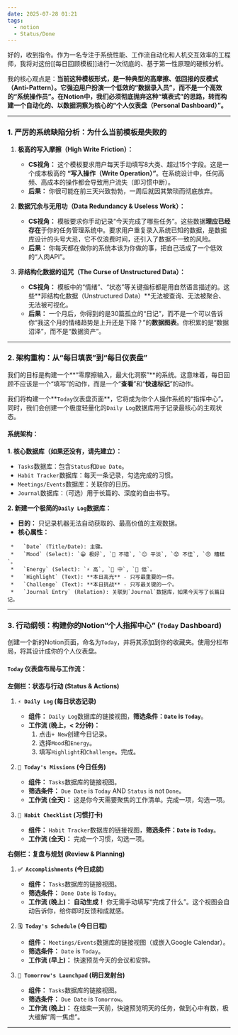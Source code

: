 ```yaml
---
date: 2025-07-28 01:21
tags:
  - notion
  - Status/Done
---
```


好的，收到指令。作为一名专注于系统性能、工作流自动化和人机交互效率的工程师，我将对这份[[每日回顾模板]]进行一次彻底的、基于第一性原理的硬核分析。

我的核心观点是：**当前这种模板形式，是一种典型的高摩擦、低回报的反模式（Anti-Pattern）。它强迫用户扮演一个低效的“数据录入员”，而不是一个高效的“系统操作员”。在Notion中，我们必须彻底抛弃这种“填表式”的思路，转而构建一个自动化的、以数据洞察为核心的“个人仪表盘（Personal Dashboard）”。**

---

### **1. 严厉的系统缺陷分析：为什么当前模板是失败的**

1. **极高的写入摩擦（High Write Friction）：**
   - **CS视角：** 这个模板要求用户每天手动填写8大类、超过15个字段。这是一个成本极高的 **“写入操作（Write Operation）”**。在系统设计中，任何高频、高成本的操作都会导致用户流失（即习惯中断）。
   - **后果：** 你很可能在前三天兴致勃勃，一周后就因其繁琐而彻底放弃。

2. **数据冗余与无用功（Data Redundancy & Useless Work）：**
   - **CS视角：** 模板要求你手动记录“今天完成了哪些任务”。这些数据**理应已经存在**于你的任务管理系统中。要求用户重复录入系统已知的数据，是数据库设计的头号大忌，它不仅浪费时间，还引入了数据不一致的风险。
   - **后果：** 你每天都在做你的系统本该为你做的事，把自己活成了一个低效的“人肉API”。

3. **非结构化数据的诅咒（The Curse of Unstructured Data）：**
   - **CS视角：** 模板中的“情绪”、“状态”等关键指标都是用自然语言描述的。这些**非结构化数据（Unstructured Data）**无法被查询、无法被聚合、无法被可视化。
   - **后果：** 一个月后，你得到的是30篇孤立的“日记”，而不是一个可以告诉你“我这个月的情绪趋势是上升还是下降？”的**数据图表**。你积累的是“数据沼泽”，而不是“数据资产”。

---

### **2. 架构重构：从“每日填表”到“每日仪表盘”**

我们的目标是构建一个**“零摩擦输入，最大化洞察”**的系统。这意味着，每日回顾不应该是一个“填写”的动作，而是一个“**查看**”和“**快速标记**”的动作。

我们将构建一个**`Today`仪表盘页面**，它将成为你个人操作系统的“指挥中心”。同时，我们会创建一个极度轻量化的`Daily Log`数据库用于记录最核心的主观状态。

#### **系统架构：**

**1. 核心数据库（如果还没有，请先建立）：**

- `Tasks`数据库：包含`Status`和`Due Date`。
- `Habit Tracker`数据库：每天一条记录，勾选完成的习惯。
- `Meetings/Events`数据库：关联你的日历。
- `Journal`数据库：（可选）用于长篇的、深度的自由书写。

**2. 新建一个极简的`Daily Log`数据库：**

- **目的：** 只记录机器无法自动获取的、最高价值的主观数据。
- **核心属性：**

```
 *   `Date` (Title/Date): 主键。
 *   `Mood` (Select): `😀 极好`, `🙂 不错`, `😐 平淡`, `😟 不佳`, `😠 糟糕`。
 *   `Energy` (Select): `⚡️ 高`, `🔋 中`, `🔌 低`。
 *   `Highlight` (Text): **本日高光** - 只写最重要的一件。
 *   `Challenge` (Text): **本日挑战** - 只写最关键的一个。
 *   `Journal Entry` (Relation): 关联到`Journal`数据库，如果今天写了长篇日记。
```

---

### **3. 行动纲领：构建你的Notion“个人指挥中心” (`Today` Dashboard)**

创建一个新的Notion页面，命名为`Today`，并将其添加到你的收藏夹。使用分栏布局，将其设计成你的个人仪表盘。

#### **`Today` 仪表盘布局与工作流：**

**左侧栏：状态与行动 (Status & Actions)**

1. **`⚡️ Daily Log` (每日状态记录)**
   - **组件：** `Daily Log`数据库的链接视图，**筛选条件：`Date` is `Today`**。
   - **工作流 (晚上，< 2分钟)：**
     1. 点击`+ New`创建今日记录。
     2. 选择`Mood`和`Energy`。
     3. 填写`Highlight`和`Challenge`。完成。

2. **`🎯 Today's Missions` (今日任务)**
   - **组件：** `Tasks`数据库的链接视图。
   - **筛选条件：** `Due Date` is `Today` AND `Status` is not `Done`。
   - **工作流 (全天)：** 这是你今天需要聚焦的工作清单。完成一项，勾选一项。

3. **`💪 Habit Checklist` (习惯打卡)**
   - **组件：** `Habit Tracker`数据库的链接视图，**筛选条件：`Date` is `Today`**。
   - **工作流 (全天)：** 完成一个习惯，勾选一项。

**右侧栏：复盘与规划 (Review & Planning)**

1. **`✅ Accomplishments` (今日成就)**
   - **组件：** `Tasks`数据库的链接视图。
   - **筛选条件：** `Done Date` is `Today`。
   - **工作流 (晚上)：** **自动生成！** 你无需手动填写“完成了什么”。这个视图会自动告诉你，给你即时反馈和成就感。

2. **`🗓️ Today's Schedule` (今日日程)**
   - **组件：** `Meetings/Events`数据库的链接视图（或嵌入Google Calendar）。
   - **筛选条件：** `Date` is `Today`。
   - **工作流 (早上)：** 快速预览今天的会议和安排。

3. **`🚀 Tomorrow's Launchpad` (明日发射台)**
   - **组件：** `Tasks`数据库的链接视图。
   - **筛选条件：** `Due Date` is `Tomorrow`。
   - **工作流 (晚上)：** 在结束一天前，快速预览明天的任务，做到心中有数，极大缓解“周一焦虑”。

---

